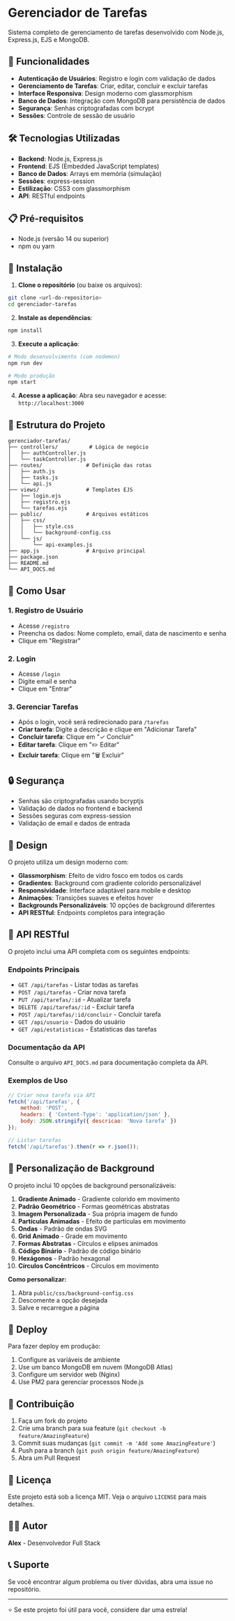 # Gerenciador de Tarefas

Sistema completo de gerenciamento de tarefas desenvolvido com Node.js, Express.js, EJS e MongoDB.

## 🚀 Funcionalidades

- **Autenticação de Usuários**: Registro e login com validação de dados
- **Gerenciamento de Tarefas**: Criar, editar, concluir e excluir tarefas
- **Interface Responsiva**: Design moderno com glassmorphism
- **Banco de Dados**: Integração com MongoDB para persistência de dados
- **Segurança**: Senhas criptografadas com bcrypt
- **Sessões**: Controle de sessão de usuário

## 🛠️ Tecnologias Utilizadas

- **Backend**: Node.js, Express.js
- **Frontend**: EJS (Embedded JavaScript templates)
- **Banco de Dados**: Arrays em memória (simulação)
- **Sessões**: express-session
- **Estilização**: CSS3 com glassmorphism
- **API**: RESTful endpoints

## 📋 Pré-requisitos

- Node.js (versão 14 ou superior)
- npm ou yarn

## 🔧 Instalação

1. **Clone o repositório** (ou baixe os arquivos):
```bash
git clone <url-do-repositorio>
cd gerenciador-tarefas
```

2. **Instale as dependências**:
```bash
npm install
```

3. **Execute a aplicação**:
```bash
# Modo desenvolvimento (com nodemon)
npm run dev

# Modo produção
npm start
```

4. **Acesse a aplicação**:
Abra seu navegador e acesse: `http://localhost:3000`

## 📁 Estrutura do Projeto

```
gerenciador-tarefas/
├── controllers/          # Lógica de negócio
│   ├── authController.js
│   └── taskController.js
├── routes/              # Definição das rotas
│   ├── auth.js
│   ├── tasks.js
│   └── api.js
├── views/               # Templates EJS
│   ├── login.ejs
│   ├── registro.ejs
│   └── tarefas.ejs
├── public/              # Arquivos estáticos
│   ├── css/
│   │   ├── style.css
│   │   └── background-config.css
│   └── js/
│       └── api-examples.js
├── app.js               # Arquivo principal
├── package.json
├── README.md
└── API_DOCS.md
```

## 🎯 Como Usar

### 1. Registro de Usuário
- Acesse `/registro`
- Preencha os dados: Nome completo, email, data de nascimento e senha
- Clique em "Registrar"

### 2. Login
- Acesse `/login`
- Digite email e senha
- Clique em "Entrar"

### 3. Gerenciar Tarefas
- Após o login, você será redirecionado para `/tarefas`
- **Criar tarefa**: Digite a descrição e clique em "Adicionar Tarefa"
- **Concluir tarefa**: Clique em "✓ Concluir"
- **Editar tarefa**: Clique em "✏️ Editar"
- **Excluir tarefa**: Clique em "🗑️ Excluir"

## 🔒 Segurança

- Senhas são criptografadas usando bcryptjs
- Validação de dados no frontend e backend
- Sessões seguras com express-session
- Validação de email e dados de entrada

## 🎨 Design

O projeto utiliza um design moderno com:
- **Glassmorphism**: Efeito de vidro fosco em todos os cards
- **Gradientes**: Background com gradiente colorido personalizável
- **Responsividade**: Interface adaptável para mobile e desktop
- **Animações**: Transições suaves e efeitos hover
- **Backgrounds Personalizáveis**: 10 opções de background diferentes
- **API RESTful**: Endpoints completos para integração

## 🔌 API RESTful

O projeto inclui uma API completa com os seguintes endpoints:

### Endpoints Principais
- `GET /api/tarefas` - Listar todas as tarefas
- `POST /api/tarefas` - Criar nova tarefa
- `PUT /api/tarefas/:id` - Atualizar tarefa
- `DELETE /api/tarefas/:id` - Excluir tarefa
- `POST /api/tarefas/:id/concluir` - Concluir tarefa
- `GET /api/usuario` - Dados do usuário
- `GET /api/estatisticas` - Estatísticas das tarefas

### Documentação da API
Consulte o arquivo `API_DOCS.md` para documentação completa da API.

### Exemplos de Uso
```javascript
// Criar nova tarefa via API
fetch('/api/tarefas', {
    method: 'POST',
    headers: { 'Content-Type': 'application/json' },
    body: JSON.stringify({ descricao: 'Nova tarefa' })
});

// Listar tarefas
fetch('/api/tarefas').then(r => r.json());
```

## 🎨 Personalização de Background

O projeto inclui 10 opções de background personalizáveis:

1. **Gradiente Animado** - Gradiente colorido em movimento
2. **Padrão Geométrico** - Formas geométricas abstratas
3. **Imagem Personalizada** - Sua própria imagem de fundo
4. **Partículas Animadas** - Efeito de partículas em movimento
5. **Ondas** - Padrão de ondas SVG
6. **Grid Animado** - Grade em movimento
7. **Formas Abstratas** - Círculos e elipses animados
8. **Código Binário** - Padrão de código binário
9. **Hexágonos** - Padrão hexagonal
10. **Círculos Concêntricos** - Círculos em movimento

**Como personalizar:**
1. Abra `public/css/background-config.css`
2. Descomente a opção desejada
3. Salve e recarregue a página

## 🚀 Deploy

Para fazer deploy em produção:

1. Configure as variáveis de ambiente
2. Use um banco MongoDB em nuvem (MongoDB Atlas)
3. Configure um servidor web (Nginx)
4. Use PM2 para gerenciar processos Node.js

## 🤝 Contribuição

1. Faça um fork do projeto
2. Crie uma branch para sua feature (`git checkout -b feature/AmazingFeature`)
3. Commit suas mudanças (`git commit -m 'Add some AmazingFeature'`)
4. Push para a branch (`git push origin feature/AmazingFeature`)
5. Abra um Pull Request

## 📝 Licença

Este projeto está sob a licença MIT. Veja o arquivo `LICENSE` para mais detalhes.

## 👨‍💻 Autor

**Alex** - Desenvolvedor Full Stack

## 📞 Suporte

Se você encontrar algum problema ou tiver dúvidas, abra uma issue no repositório.

---

⭐ Se este projeto foi útil para você, considere dar uma estrela!
